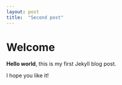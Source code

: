 ```yaml
---
layout: post
title:  "Second post"
---
```


# Welcome

**Hello world**, this is my first Jekyll blog post.

I hope you like it!